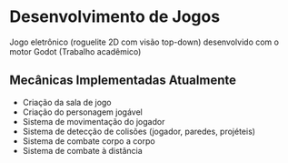 # Desenvolvimento de Jogos
Jogo eletrônico (roguelite 2D com visão top-down) desenvolvido com o motor Godot (Trabalho acadêmico)

## Mecânicas Implementadas Atualmente
* Criação da sala de jogo
* Criação do personagem jogável
* Sistema de movimentação do jogador
* Sistema de detecção de colisões (jogador, paredes, projéteis)
* Sistema de combate corpo a corpo
* Sistema de combate à distância
